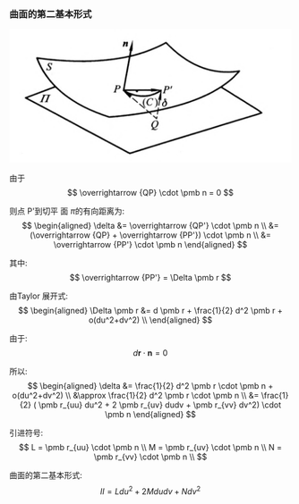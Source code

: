 ### 曲面的第二基本形式


![alt](./img/002.png)

由于
$$
\overrightarrow {QP} \cdot \pmb n = 0
$$


则点 P'到切平 面 $\pi$的有向距离为:
$$
\begin{aligned}
\delta &= \overrightarrow {QP'} \cdot \pmb n \\
      &= (\overrightarrow {QP} + \overrightarrow {PP'}) \cdot \pmb n \\
      &= \overrightarrow {PP'} \cdot \pmb n
\end{aligned}
$$

其中:
$$
\overrightarrow {PP'} = \Delta \pmb r
$$

由Taylor 展开式:
$$
\begin{aligned}
\Delta \pmb r &= d \pmb r + \frac{1}{2} d^2 \pmb r + o(du^2+dv^2) \\
\end{aligned}
$$

由于:
$$
d \pmb r \cdot \pmb n = 0
$$

所以:
$$
\begin{aligned}
\delta &= \frac{1}{2} d^2 \pmb r \cdot \pmb n + o(du^2+dv^2) \\
 &\approx \frac{1}{2} d^2 \pmb r \cdot \pmb n \\
 &= \frac{1}{2} ( \pmb r_{uu} du^2 + 2 \pmb r_{uv} dudv + \pmb r_{vv} dv^2) \cdot \pmb n
\end{aligned}
$$

引进符号:
$$
L = \pmb r_{uu} \cdot \pmb n \\
M = \pmb r_{uv} \cdot \pmb n \\
N = \pmb r_{vv} \cdot \pmb n \\
$$

曲面的第二基本形式:
$$
II = L du^2 + 2M dudv + N dv^2
$$

